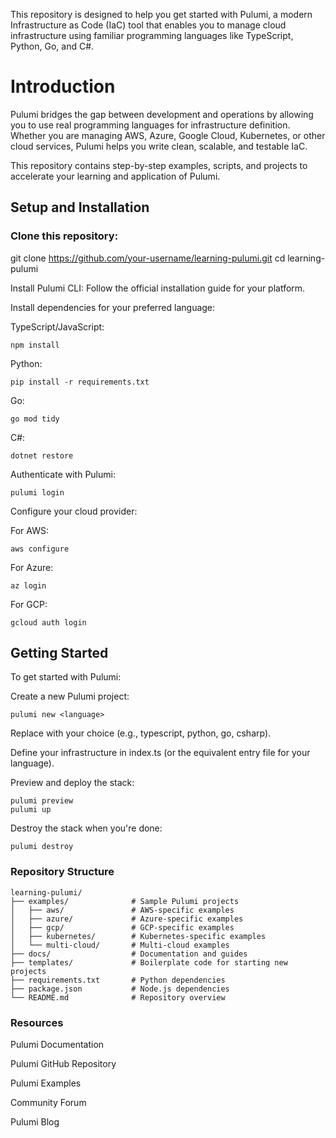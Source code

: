 This repository is designed to help you get started with Pulumi, a modern Infrastructure as Code (IaC) tool that enables you to manage cloud infrastructure using familiar programming languages like TypeScript, Python, Go, and C#.

# Introduction
Pulumi bridges the gap between development and operations by allowing you to use real programming languages for infrastructure definition. Whether you are managing AWS, Azure, Google Cloud, Kubernetes, or other cloud services, Pulumi helps you write clean, scalable, and testable IaC.

This repository contains step-by-step examples, scripts, and projects to accelerate your learning and application of Pulumi.

## Setup and Installation

### Clone this repository:

git clone https://github.com/your-username/learning-pulumi.git
cd learning-pulumi

Install Pulumi CLI:
Follow the official installation guide for your platform.

Install dependencies for your preferred language:

TypeScript/JavaScript:
```
npm install
```
Python:
```
pip install -r requirements.txt
```
Go:
```
go mod tidy
```
C#:
```
dotnet restore
```
Authenticate with Pulumi:
```
pulumi login
```
Configure your cloud provider:

For AWS:
```
aws configure
```
For Azure:
```
az login
```
For GCP:
```
gcloud auth login
```

## Getting Started

To get started with Pulumi:

Create a new Pulumi project:
```
pulumi new <language>
```
Replace <language> with your choice (e.g., typescript, python, go, csharp).

Define your infrastructure in index.ts (or the equivalent entry file for your language).

Preview and deploy the stack:
```
pulumi preview
pulumi up
```
Destroy the stack when you're done:
```
pulumi destroy
```

### Repository Structure
```
learning-pulumi/
├── examples/              # Sample Pulumi projects
│   ├── aws/               # AWS-specific examples
│   ├── azure/             # Azure-specific examples
│   ├── gcp/               # GCP-specific examples
│   ├── kubernetes/        # Kubernetes-specific examples
│   └── multi-cloud/       # Multi-cloud examples
├── docs/                  # Documentation and guides
├── templates/             # Boilerplate code for starting new projects
├── requirements.txt       # Python dependencies
├── package.json           # Node.js dependencies
└── README.md              # Repository overview
```

### Resources

Pulumi Documentation

Pulumi GitHub Repository

Pulumi Examples

Community Forum

Pulumi Blog
